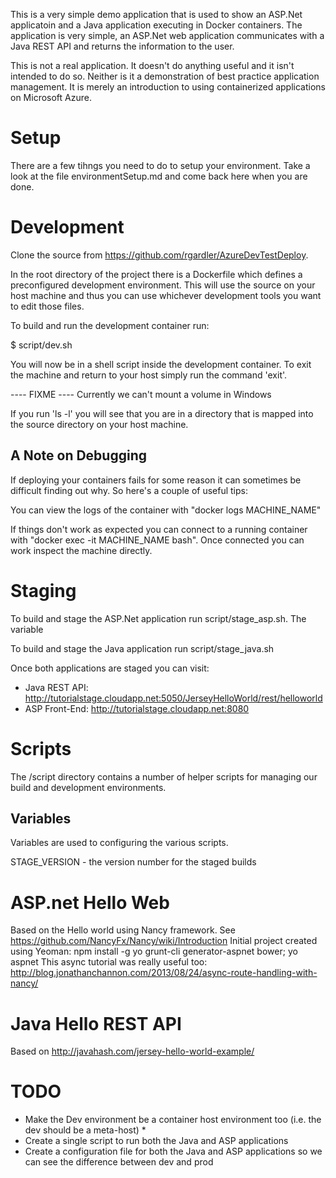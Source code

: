 This is a very simple demo application that is used to show an ASP.Net
applicatoin and a Java application executing in Docker containers. The
application is very simple, an ASP.Net web application communicates
with a Java REST API and returns the information to the user.

This is not a real application. It doesn't do anything useful and it
isn't intended to do so. Neither is it a demonstration of best
practice application management. It is merely an introduction to using
containerized applications on Microsoft Azure.

# Setup #

There are a few tihngs you need to do to setup your environment. Take
a look at the file environmentSetup.md and come back here when you are 
done.

# Development #

Clone the source from https://github.com/rgardler/AzureDevTestDeploy.

In the root directory of the project there is a Dockerfile which defines
a preconfigured development environment. This will use the source on your
host machine and thus you can use whichever development tools you want to
edit those files.

To build and run the development container run:

$ script/dev.sh

You will now be in a shell script inside the development container. To 
exit the machine and return to your host simply run the command 'exit'.

---- FIXME ----
Currently we can't mount a volume in Windows

If you run 'ls -l' you will see that you are in a directory that is mapped
into the source directory on your host machine.

## A Note on Debugging ##

If deploying your containers fails for some reason it can sometimes be
difficult finding out why. So here's a couple of useful tips:

You can view the logs of the container with "docker logs MACHINE_NAME"

If things don't work as expected you can connect to a running container 
with "docker exec -it MACHINE_NAME bash". Once connected you can work
inspect the machine directly.

# Staging #

To build and stage the ASP.Net application run script/stage_asp.sh. The variable

To build and stage the Java application run script/stage_java.sh

Once both applications are staged you can visit:
  * Java REST API: http://tutorialstage.cloudapp.net:5050/JerseyHelloWorld/rest/helloworld 
  * ASP Front-End: http://tutorialstage.cloudapp.net:8080

# Scripts #

The /script directory contains a number of helper scripts for managing
our build and development environments.

## Variables ##

Variables are used to configuring the various scripts.

STAGE_VERSION - the version number for the staged builds

# ASP.net Hello Web #

Based on the Hello world using Nancy framework. See https://github.com/NancyFx/Nancy/wiki/Introduction
Initial project created using Yeoman: npm install -g yo grunt-cli generator-aspnet bower; yo aspnet
This async tutorial was really useful too: http://blog.jonathanchannon.com/2013/08/24/async-route-handling-with-nancy/


# Java Hello REST API #

Based on http://javahash.com/jersey-hello-world-example/

# TODO

  * Make the Dev environment be a container host environment too (i.e. the dev should be a meta-host)
    * 
  * Create a single script to run both the Java and ASP applications
  * Create a configuration file for both the Java and ASP applications so we can see the difference between dev and prod
